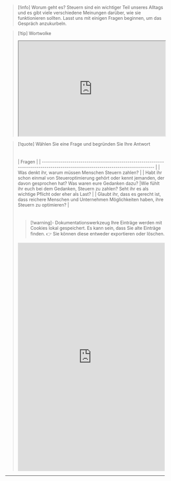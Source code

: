>[!info] Worum geht es?
>Steuern sind ein wichtiger Teil unseres Alltags und es gibt viele verschiedene Meinungen darüber, wie sie funktionieren sollten. Lasst uns mit einigen Fragen beginnen, um das Gespräch anzukurbeln.

>[!tip] Wortwolke
>
><iframe src="https://pollev-embeds.com/free_text_polls/le5PRVOIkmel4KnjaMkoc/respond" width="100%" height="300px"></iframe>

>[!quote] Wählen Sie eine Frage und begründen Sie Ihre Antwort
>#
>| Fragen |
| ------------------------------------------------------------------------------------------------------------------------------- |
>| Was denkt ihr, warum müssen Menschen Steuern zahlen? |
>| Habt ihr schon einmal von Steueroptimierung gehört oder kennt jemanden, der davon gesprochen hat? Was waren eure Gedanken dazu? |Wie fühlt ihr euch bei dem Gedanken, Steuern zu zahlen? Seht ihr es als wichtige Pflicht oder eher als Last?                    |
| Glaubt ihr, dass es gerecht ist, dass reichere Menschen und Unternehmen Möglichkeiten haben, ihre Steuern zu optimieren?        |
>#
>
>>[!warning]- Dokumentationswerkzeug 
>Ihre Einträge werden mit Cookies lokal gespeichert. Es kann sein, dass Sie alte Einträge finden. 
>👉 Sie können diese entweder exportieren oder löschen.
>
><iframe src="https://app.Lumi.education/api/v1/run/rdWSOq/embed" width="100%" height="720" frameborder="0" allowfullscreen="allowfullscreen" allow="geolocation *; microphone *; camera *; midi *; encrypted-media *"></iframe>

---
